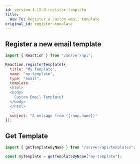 ```yaml
---
id: version-1.15.0-register-template
title:
  How To: Register a custom email template
original_id: register-template
---
```


## Register a new email template

```js
import { Reaction } from "/server/api";

Reaction.registerTemplate({
  title: "My Template",
  name: "my-template",
  type: "email",
  template: `
  <html>
  <body>
    Custom Email Template!
  </body>
  </html>
  `,
  subject: "A message from {{shop.name}}"
});
```

## Get Template

```js
import { getTemplateByName } from "/server/api/templates";

const myTemplate = getTemplateByName("my-template");
```
